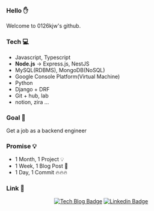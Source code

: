 <div align=center>
  
<!-- [![Hits](https://hits.seeyoufarm.com/api/count/incr/badge.svg?url=https%3A%2F%2Fgithub.com%2F0126kjw&count_bg=%23958AED&title_bg=%23706D6D&icon=&icon_color=%23E7E7E7&title=hits&edge_flat=false)](https://hits.seeyoufarm.com) -->

</div>

### Hello ✋

Welcome to 0126kjw's github.

### Tech 💻

-   Javascript, Typescript
-   **Node.js** -> Express.js, NestJS
-   MySQL(RDBMS), MongoDB(NoSQL)
-   Google Console Platform(Virtual Machine)
    <br/>
-   Python
-   Django + DRF
    <br/>
-   Git + hub, lab
-   notion, zira ...

### Goal 🌟

Get a job as a backend engineer

### Promise 💡

-   1 Month, 1 Project 💡
-   1 Week, 1 Blog Post 📃
-   1 Day, 1 Commit 🔥🔥🔥

### Link 🔗

<div align=center>
 
[![Tech Blog Badge](http://img.shields.io/badge/-Tech%20blog-black?style=flat-square&logo=github&link=https://0126kjw.github.io/)](https://0126kjw.github.io/)
[![Linkedin Badge](https://img.shields.io/badge/-LinkedIn-blue?style=flat-square&logo=Linkedin&logoColor=white&link=https://www.linkedin.com/in/0126kjw/)](https://www.linkedin.com/in/0126kjw/)

</div>
